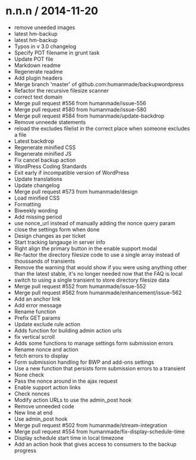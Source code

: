 
n.n.n / 2014-11-20
==================

  * remove uneeded images
  * latest hm-backup
  * latest hm-backup
  * Typos in v 3.0 changelog
  * Specify POT filename in grunt task
  * Update POT file
  * Markdown readme
  * Regenerate readme
  * Add plugin headers
  * Merge branch 'master' of github.com:humanmade/backupwordpress
  * Refactor the recursive filesize scanner
  * correct text domain
  * Merge pull request #556 from humanmade/issue-556
  * Merge pull request #580 from humanmade/issue-580
  * Merge pull request #584 from humanmade/update-backdrop
  * Remove unneede statements
  * reload the excludes filelist in the correct place when someone excludes a file
  * Latest backdrop
  * Regenerate minified CSS
  * Regenerate minified JS
  * Fix cancel backup action
  * WordPress Coding Standards
  * Exit early if incompatible version of WordPress
  * Update translations
  * Update changelog
  * Merge pull request #573 from humanmade/design
  * Load minified CSS
  * Formatting
  * Biweekly wording
  * Add missing period
  * use nonce_url instead of manually adding the nonce query param
  * close the settings form when done
  * Design changes as per ticket
  * Start tracking langauge in server info
  * Right align the primary button in the enable support modal
  * Re-factor the directory filesize code to use a single array instead of thoussands of transients
  * Remove the warning that would show if you were using anything other than the latest stable, it's no longer needed now that the FAQ is local
  * switch to using a single transient to store directory filesize data
  * Merge pull request #552 from humanmade/issue-552
  * Merge pull request #562 from humanmade/enhancement/issue-562
  * Add an anchor link
  * Add error message
  * Rename function
  * Prefix GET params
  * Update exclude rule action
  * Adds function for building admin action urls
  * fix vertical scroll
  * Adds some functions to manage settings form submission errors
  * Rename nonce and action
  * fetch errors to display
  * Form submission handling for BWP and add-ons settings
  * Use a new function that persists form submission errors to  a transient
  * None check
  * Pass the nonce around in the ajax request
  * Enable support action links
  * Check nonces
  * Modify action URLs to use the admin_post hook
  * Remove unneeded code
  * New line at end
  * Use admin_post hook
  * Merge pull request #502 from humanmade/stream-integration
  * Merge pull request #554 from humanmade/fix-display-schedule-time
  * Display schedule start time in local timezone
  * Add an action hook that gives access to consumers to the backup progress
